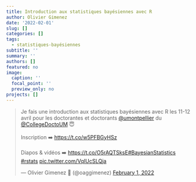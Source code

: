 ```yaml
---
title: Introduction aux statistiques bayésiennes avec R
author: Olivier Gimenez
date: '2022-02-01'
slug: []
categories: []
tags:
  - statistiques-bayésiennes
subtitle: ''
summary: ''
authors: []
featured: no
image:
  caption: ''
  focal_point: ''
  preview_only: no
projects: []
---
```



<blockquote class="twitter-tweet"><p lang="fr" dir="ltr">Je fais une introduction aux statistiques bayésiennes avec R les 11-12 avril pour les doctorantes et doctorants <a href="https://twitter.com/umontpellier?ref_src=twsrc%5Etfw">@umontpellier</a> du <a href="https://twitter.com/CollegeDoctoUM?ref_src=twsrc%5Etfw">@CollegeDoctoUM</a> 😇<br><br>Inscription ➡️ <a href="https://t.co/w5PFBGyHSz">https://t.co/w5PFBGyHSz</a><br><br>Diapos &amp; vidéos ➡️ <a href="https://t.co/O5rAQTSksE">https://t.co/O5rAQTSksE</a><a href="https://twitter.com/hashtag/BayesianStatistics?src=hash&amp;ref_src=twsrc%5Etfw">#BayesianStatistics</a> <a href="https://twitter.com/hashtag/rstats?src=hash&amp;ref_src=twsrc%5Etfw">#rstats</a> <a href="https://t.co/VqIUcSLQja">pic.twitter.com/VqIUcSLQja</a></p>&mdash; Olivier Gimenez 🖖 (@oaggimenez) <a href="https://twitter.com/oaggimenez/status/1488446021638184965?ref_src=twsrc%5Etfw">February 1, 2022</a></blockquote> <script async src="https://platform.twitter.com/widgets.js" charset="utf-8"></script> 

